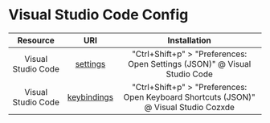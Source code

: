 # Visual Studio Code Config

|Resource|URI|Installation|
|:-:|:-:|:-:|
|Visual Studio Code|[settings](https://github.com/mezdelex/VSCodeConfig/blob/main/settings.json)|"Ctrl+Shift+p" > "Preferences: Open Settings (JSON)" @ Visual Studio Code|
|Visual Studio Code|[keybindings](https://github.com/mezdelex/VSCodeConfig/blob/main/keybindings.json)|"Ctrl+Shift+p" > "Preferences: Open Keyboard Shortcuts (JSON)" @ Visual Studio Cozxde|
